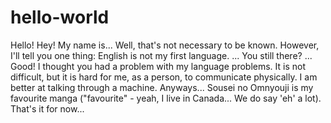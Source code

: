 # hello-world
Hello! Hey!
My name is... Well, that's not necessary to be known.
However, I'll tell you one thing: English is not my first language.
...
You still there?
...
Good! I thought you had a problem with my language problems. It is not difficult, but
it is hard for me, as a person, to communicate physically. I am better at talking 
through a machine. 
Anyways... Sousei no Omnyouji is my favourite manga ("favourite" - yeah, I live in Canada... 
We do say 'eh' a lot).
That's it for now...
